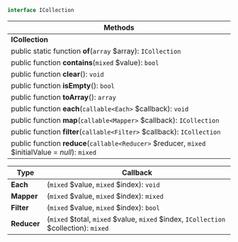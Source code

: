 ```php
interface ICollection
```

| Methods |
|---------|
| **ICollection** |
| public static function **of**(`array` $array): `ICollection` |
| public function **contains**(`mixed` $value): `bool` |
| public function **clear**(): `void` |
| public function **isEmpty**(): `bool` |
| public function **toArray**(): `array` |
| public function **each**(`callable<Each>` $callback): `void` |
| public function **map**(`callable<Mapper>` $callback): `ICollection` |
| public function **filter**(`callable<Filter>` $callback): `ICollection` |
| public function **reduce**(`callable<Reducer>` $reducer, `mixed` $initialValue = _null_): `mixed` |

| Type | Callback |
|------|----------|
| **Each**     | (`mixed` $value, `mixed` $index): `void`  |
| **Mapper**   | (`mixed` $value, `mixed` $index): `mixed` |
| **Filter**   | (`mixed` $value, `mixed` $index): `bool`  |
| **Reducer**  | (`mixed` $total, `mixed` $value, `mixed` $index, `ICollection` $collection): `mixed` |
